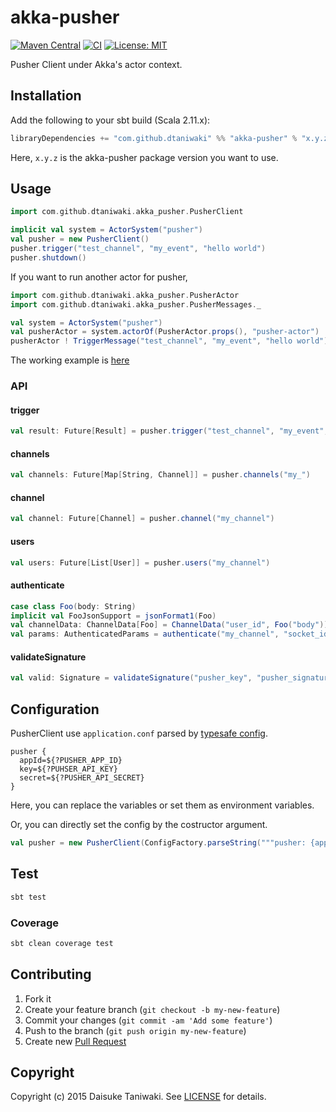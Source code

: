 # akka-pusher

[![Maven Central][maven-image]][maven-link]
[![CI][ci-image]][ci-link]
[![License: MIT](http://img.shields.io/badge/license-MIT-blue.svg)](LICENSE)

Pusher Client under Akka's actor context.

## Installation

Add the following to your sbt build (Scala 2.11.x):

```scala
libraryDependencies += "com.github.dtaniwaki" %% "akka-pusher" % "x.y.z"
```

Here, `x.y.z` is the akka-pusher package version you want to use.

## Usage

```scala
import com.github.dtaniwaki.akka_pusher.PusherClient

implicit val system = ActorSystem("pusher")
val pusher = new PusherClient()
pusher.trigger("test_channel", "my_event", "hello world")
pusher.shutdown()
```

If you want to run another actor for pusher,

```scala
import com.github.dtaniwaki.akka_pusher.PusherActor
import com.github.dtaniwaki.akka_pusher.PusherMessages._

val system = ActorSystem("pusher")
val pusherActor = system.actorOf(PusherActor.props(), "pusher-actor")
pusherActor ! TriggerMessage("test_channel", "my_event", "hello world")
```

The working example is [here](https://github.com/dtaniwaki/akka-pusher-test-app)

### API

#### trigger

```scala
val result: Future[Result] = pusher.trigger("test_channel", "my_event", Map("foo" -> "bar"))
```

#### channels

```scala
val channels: Future[Map[String, Channel]] = pusher.channels("my_")
```

#### channel

```scala
val channel: Future[Channel] = pusher.channel("my_channel")
```

#### users

```scala
val users: Future[List[User]] = pusher.users("my_channel")
```

#### authenticate

```scala
case class Foo(body: String)
implicit val FooJsonSupport = jsonFormat1(Foo)
val channelData: ChannelData[Foo] = ChannelData("user_id", Foo("body"))
val params: AuthenticatedParams = authenticate("my_channel", "socket_id", Some(channelData))
```

#### validateSignature

```scala
val valid: Signature = validateSignature("pusher_key", "pusher_signature", "body")
```

## Configuration

PusherClient use `application.conf` parsed by [typesafe config](https://github.com/typesafehub/config).

```
pusher {
  appId=${?PUSHER_APP_ID}
  key=${?PUHSER_API_KEY}
  secret=${?PUSHER_API_SECRET}
}
```

Here, you can replace the variables or set them as environment variables.

Or, you can directly set the config by the costructor argument.

```scala
val pusher = new PusherClient(ConfigFactory.parseString("""pusher: {appId: "app0", key: "key0", secret: "secret0"}"""))
```

## Test

```bash
sbt test
```

### Coverage

```bash
sbt clean coverage test
```

## Contributing

1. Fork it
2. Create your feature branch (`git checkout -b my-new-feature`)
3. Commit your changes (`git commit -am 'Add some feature'`)
4. Push to the branch (`git push origin my-new-feature`)
5. Create new [Pull Request](../../pull/new/master)

## Copyright

Copyright (c) 2015 Daisuke Taniwaki. See [LICENSE](LICENSE) for details.

[ci-image]:  https://travis-ci.org/dtaniwaki/akka-pusher.svg?branch=use-travis
[ci-link]:   https://travis-ci.org/dtaniwaki/akka-pusher
[maven-image]:  https://maven-badges.herokuapp.com/maven-central/com.github.dtaniwaki/akka-pusher_2.11/badge.svg?style=plastic
[maven-link]:   https://maven-badges.herokuapp.com/maven-central/com.github.dtaniwaki/akka-pusher_2.11
